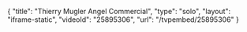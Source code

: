 {
    "title": "Thierry Mugler Angel Commercial",
    "type": "solo",
    "layout": "iframe-static",
    "videoId": "25895306",
    "url": "\/tvpembed\/25895306"
}